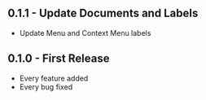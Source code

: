 ## 0.1.1 - Update Documents and Labels
* Update Menu and Context Menu labels

## 0.1.0 - First Release
* Every feature added
* Every bug fixed

